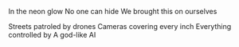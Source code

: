 
In the neon glow
No one can hide
We brought this on ourselves

Streets patroled by drones
Cameras covering every inch
Everything controlled by
A god-like AI


